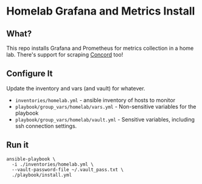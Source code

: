 # Homelab Grafana and Metrics Install

## What?

This repo installs Grafana and Prometheus for metrics collection in
a home lab. There's support for scraping [Concord](https://concord.walmartlabs.com) too!

## Configure It 

Update the inventory and vars (and vault) for whatever.

- `inventories/homelab.yml` - ansible inventory of hosts to monitor
- `playbook/group_vars/homelab/vars.yml` - Non-sensitive variables for the playbook
- `playbook/group_vars/homelab/vault.yml` - Sensitive variables, including ssh connection settings.

## Run it

```
ansible-playbook \
  -i ./inventories/homelab.yml \
  --vault-password-file ~/.vault_pass.txt \
  ./playbook/install.yml
```
